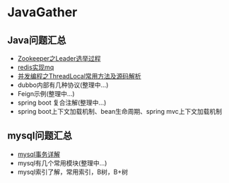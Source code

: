 # JavaGather

## Java问题汇总

- [Zookeeper之Leader选举过程](https://github.com/smltq/spring-boot-demo/blob/master/java-gather/src/main/java/com/easy/javaGather/Zookeeper-Leader.md)
- [redis实现mq](https://github.com/smltq/spring-boot-demo/blob/master/mq-redis)
- [并发编程之ThreadLocal常用方法及源码解析](https://github.com/smltq/spring-boot-demo/blob/master/java-gather/src/main/java/com/easy/javaGather/ThreadLocal/ThreadLocal.md)
- dubbo内部有几种协议(整理中...)
- Feign示例(整理中...)
- spring boot 复合注解(整理中...)
- spring boot上下文加载机制、bean生命周期、spring mvc上下文加载机制

## mysql问题汇总

- [mysql事务详解](https://github.com/smltq/spring-boot-demo/blob/master/java-gather/src/main/java/com/easy/javaGather/MySqlTransaction.md)
- mysql有几个常用模块(整理中...)
- mysql索引了解，常用索引，B树，B+树